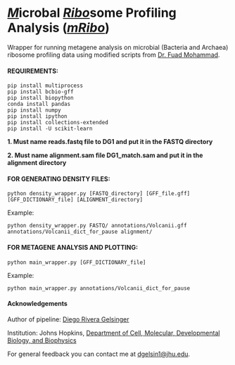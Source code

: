 # <ins>*M*</ins>icrobal <ins>*Ribo*</ins>some Profiling Analysis (<ins>*mRibo*</ins>)
Wrapper for running metagene analysis on microbial (Bacteria and Archaea) ribosome profiling data using modified scripts from [Dr. Fuad Mohammad](https://github.com/dgelsin/2018_Bacterial_Pipeline_riboseq).

#### REQUIREMENTS:
```pip install DateTime
pip install multiprocess
pip install bcbio-gff
pip install biopython
conda install pandas
pip install numpy
pip install ipython
pip install collections-extended
pip install -U scikit-learn
```

**1. Must name reads.fastq file to DG1 and put it in the FASTQ directory**

**2. Must name alignment.sam file DG1_match.sam and put it in the alignment directory**


#### FOR GENERATING DENSITY FILES:

```python density_wrapper.py [FASTQ_directory] [GFF_file.gff] [GFF_DICTIONARY_file] [ALIGNMENT_directory]```

Example:

```python density_wrapper.py FASTQ/ annotations/Volcanii.gff annotations/Volcanii_dict_for_pause alignment/```



#### FOR METAGENE ANALYSIS AND PLOTTING:

```python main_wrapper.py [GFF_DICTIONARY_file]```

Example:

```python main_wrapper.py annotations/Volcanii_dict_for_pause```


#### Acknowledgements

Author of pipeline: [Diego Rivera Gelsinger](https://github.com/dgelsin)

Institution: Johns Hopkins, [Department of Cell, Molecular, Developmental Biology, and Biophysics](https://cmdb.jhu.edu/)

For general feedback you can contact me at [dgelsin1@jhu.edu](mailto:dgelsin1@jhu.edu). 
